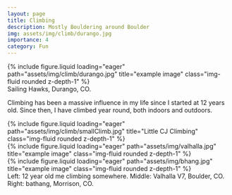 ```yaml
---
layout: page
title: Climbing
description: Mostly Bouldering around Boulder
img: assets/img/climb/durango.jpg
importance: 4
category: Fun
---
```


<div class="row">
    <div class="col-sm mt-3 mt-md-0">
        {% include figure.liquid loading="eager" path="assets/img/climb/durango.jpg" title="example image" class="img-fluid rounded z-depth-1" %}
    </div>
</div>
<div class="caption">
    Sailing Hawks, Durango, CO.    
</div>

Climbing has been a massive influence in my life since I started at 12 years old. Since then, I have climbed year round, both indoors and outdoors.

<div class="row">
    <div class="col-sm mt-3 mt-md-0">
        {% include figure.liquid loading="eager" path="assets/img/climb/smallClimb.jpg" title="Little CJ Climbing" class="img-fluid rounded z-depth-1" %}
    </div>
    <div class="col-sm mt-3 mt-md-0">
        {% include figure.liquid loading="eager" path="assets/img/valhalla.jpg" title="example image" class="img-fluid rounded z-depth-1" %}
    </div>
    <div class="col-sm mt-3 mt-md-0">
        {% include figure.liquid loading="eager" path="assets/img/bhang.jpg" title="example image" class="img-fluid rounded z-depth-1" %}
    </div>
</div>
<div class="caption">
    Left: 12 year old me climbing somewhere. Middle: Valhalla V7, Boulder, CO. Right: bathang, Morrison, CO.
</div>
